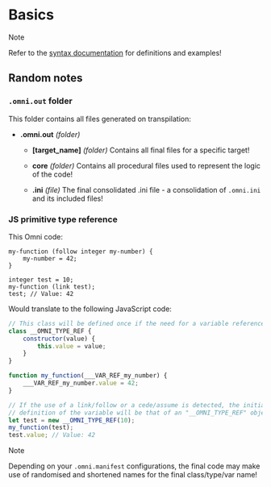 # Basics

> [!NOTE]
> Refer to the [syntax documentation](../language/syntax.md#definitions) for definitions and examples!

## Random notes

### `.omni.out` folder

This folder contains all files generated on transpilation:

- **.omni.out** _(folder)_

  - **\[target_name]** _(folder)_
    Contains all final files for a specific target!

  - **core** _(folder)_
    Contains all procedural files used to represent the logic of the code!

  - **.ini** _(file)_
    The final consolidated .ini file - a consolidation of `.omni.ini` and its included files!

### JS primitive type reference

This Omni code:

```omniarium
my-function (follow integer my-number) {
    my-number = 42;
}

integer test = 10;
my-function (link test);
test; // Value: 42
```

Would translate to the following JavaScript code:

```js
// This class will be defined once if the need for a variable reference arises!
class __OMNI_TYPE_REF {
    constructor(value) {
        this.value = value;
    }
}

function my_function(___VAR_REF_my_number) {
    ___VAR_REF_my_number.value = 42;
}

// If the use of a link/follow or a cede/assume is detected, the initial
// definition of the variable will be that of an "__OMNI_TYPE_REF" object!
let test = new __OMNI_TYPE_REF(10);
my_function(test);
test.value; // Value: 42
```

> [!NOTE]
> Depending on your `.omni.manifest` configurations, the final code may make use of randomised and
> shortened names for the final class/type/var name!
